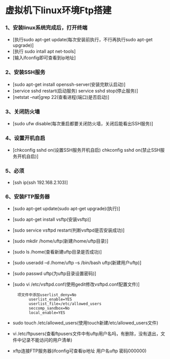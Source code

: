 # 虚拟机下linux环境Ftp搭建

### 1、安装linux系统完成后，打开终端

* [执行sudo apt-get update(每次安装前执行，不行再执行sudo apt-get upgrade)]
* [执行 sudo intall apt net-tools]
* [输入ifconfig即可查看到ip地址]

### 2、安装SSH服务

* [sudo apt-get install openssh-server(安装完默认启动)]
* [service sshd restart(启动服务)    service sshd stop(停止服务)]
* [netstat –nat|grep 22(查看进程(端口)是否启动)]

### 3、关闭防火墙

* [sudo ufw disable(每次重启都要关闭防火墙，关闭后能看出SSH服务)]

### 4、设置开机自启

* [chkconfig sshd on(设置SSH服务开机自启)    chkconfig sshd on(禁止SSH服务开机自启)]

### 5、必须
* [ssh ip(ssh 192.168.2.103)]

### 6、安装FTP服务器

* [sudo apt-get update(sudo apt-get upgrade)(执行)]
* [sudo apt-get install vsftp(安装vsftp)]
* [sudo service vsftpd restart(判断vsftpd是否安装成功)]
* [sudo mkdir /home/uftp(新建/home/uftp目录)]
* [sudo ls /home(查看新建uftp目录是否成功)]
* [sudo useradd –d /home/uftp –s /bin/bash uftp(新建用户uftp)]
* [sudo passwd uftp(为uftp目录设置密码)]
* [sudo vi /etc/vsftpd.conf(使用gedit修改vsftpd.conf配置文件)]
		
		项文件中添加userlist_deny=No
             userlist_enable=YES
             userlist_file=/etc/allowed_users
             seccomp_sandbox=No
             local_enable=YES
		
* sudo touch /etc/allowed_users(使用touch新建/etc/allowed_users文件)
* vi /etc/ftpusers(查看ftpusers文件中有uftp用户名吗，有删除，没有退出，文件中记录不能访问的用户清单)
* xftp连接FTP服务器(ifconfig可查看ip地址  用户名uftp  密码000000)
	
